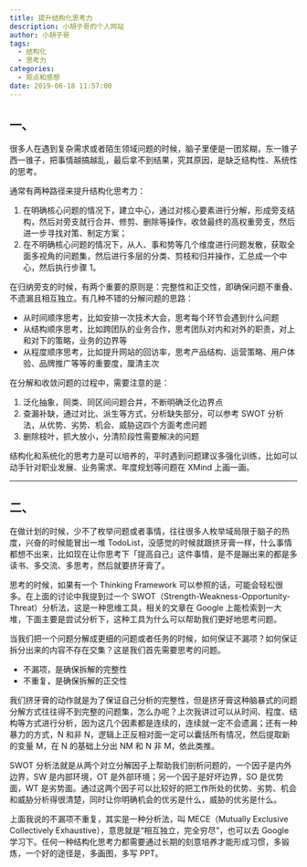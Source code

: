 ```yaml
---
title: 提升结构化思考力
description: 小胡子哥的个人网站
author: 小胡子哥
tags:
  - 结构化
  - 思考力
categories:
  - 观点和感想
date: 2019-06-18 11:57:00
---
```


## 一、

很多人在遇到复杂需求或者陌生领域问题的时候，脑子里便是一团浆糊，东一锥子西一锥子，把事情越搞越乱，最后拿不到结果，究其原因，是缺乏结构性、系统性的思考。

通常有两种路径来提升结构化思考力：

1. 在明确核心问题的情况下，建立中心，通过对核心要素进行分解，形成旁支结构，然后对旁支就行合并、修剪、删除等操作，收敛最终的高权重旁支，然后进一步寻找对策、制定方案；
2. 在不明确核心问题的情况下，从人、事和势等几个维度进行问题发散，获取全面多视角的问题集，然后进行多层的分类、剪枝和归并操作，汇总成一个中心，然后执行步骤 1。

在归纳旁支的时候，有两个重要的原则是：完整性和正交性，即确保问题不重叠、不遗漏且相互独立。有几种不错的分解问题的思路：

- 从时间顺序思考，比如安排一次技术大会，思考每个环节会遇到什么问题
- 从结构顺序思考，比如跨团队的业务合作，思考团队对内和对外的职责，对上和对下的策略，业务的边界等
- 从程度顺序思考，比如提升网站的回访率，思考产品结构、运营策略、用户体验、品牌推广等等的重要度，厘清主次

在分解和收敛问题的过程中，需要注意的是：

1. 泛化抽象，同类、同区间问题合并，不断明确泛化边界点
2. 查漏补缺，通过对比、派生等方式，分析缺失部分，可以参考 SWOT 分析法，从优势、劣势、机会、威胁这四个方面考虑问题
3. 删除枝叶，抓大放小，分清阶段性需要解决的问题

结构化和系统化的思考力是可以培养的，平时遇到问题建议多强化训练，比如可以动手针对职业发展、业务需求、年度规划等问题在 XMind 上画一画。

---

## 二、

在做计划的时候，少不了枚举问题或者事情，往往很多人枚举域局限于脑子的热度，兴奋的时候能冒出一堆 TodoList，没感觉的时候就跟挤牙膏一样，什么事情都想不出来，比如现在让你思考下「提高自己」这件事情，是不是蹦出来的都是多读书、多交流、多思考，然后就要挤牙膏了。

思考的时候，如果有一个 Thinking Framework 可以参照的话，可能会轻松很多。在上面的讨论中我提到过一个 SWOT（Strength-Weakness-Opportunity-Threat）分析法，这是一种思维工具，相关的文章在 Google 上能检索到一大堆，下面主要是尝试分析下，这种工具为什么可以帮助我们更好地思考问题。

当我们把一个问题分解成更细的问题或者任务的时候，如何保证不漏项？如何保证拆分出来的内容不存在交集？这是我们首先需要思考的问题。

- 不漏项，是确保拆解的完整性
- 不重复，是确保拆解的正交性

我们挤牙膏的动作就是为了保证自己分析的完整性，但是挤牙膏这种脑暴式的问题分解方式往往得不到完整的问题集，怎么办呢？上次我讲过可以从时间、程度、结构等方式进行分析，因为这几个因素都是连续的，连续就一定不会遗漏；还有一种暴力的方式，N 和非 N，逻辑上正反相对面一定可以囊括所有情况，然后提取新的变量 M，在 N 的基础上分出 NM 和 N 非 M，依此类推。

SWOT 分析法就是从两个对立分解因子上帮助我们剖析问题的，一个因子是内外边界，SW 是内部环境，OT 是外部环境；另一个因子是好坏边界，SO 是优势面，WT 是劣势面。通过这两个因子可以比较好的把工作所处的优势、劣势、机会和威胁分析得很清楚，同时让你明确机会的优劣是什么，威胁的优劣是什么。

上面我说的不漏项不重复，其实是一种分析法，叫 MECE（Mutually Exclusive Collectively Exhaustive），意思就是“相互独立，完全穷尽”，也可以去 Google 学习下。任何一种结构化思考力都需要通过长期的刻意培养才能形成习惯，多锻炼，一个好的途径是，多画图，多写 PPT。